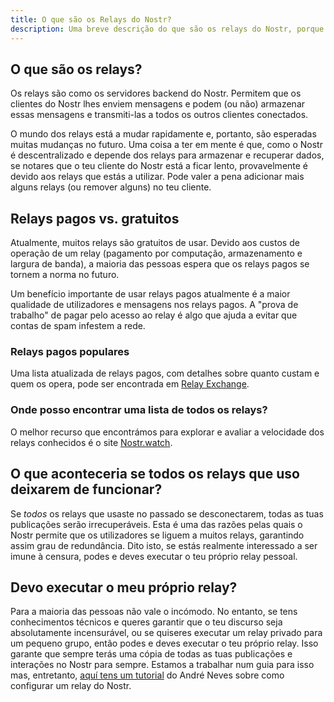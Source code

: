 ```yaml
---
title: O que são os Relays do Nostr?
description: Uma breve descrição do que são os relays do Nostr, porque são importantes e como funcionam.
---
```


## O que são os relays?

Os relays são como os servidores backend do Nostr. Permitem que os clientes do Nostr lhes enviem mensagens e podem (ou não) armazenar essas mensagens e transmiti-las a todos os outros clientes conectados.

O mundo dos relays está a mudar rapidamente e, portanto, são esperadas muitas mudanças no futuro. Uma coisa a ter em mente é que, como o Nostr é descentralizado e depende dos relays para armazenar e recuperar dados, se notares que o teu cliente do Nostr está a ficar lento, provavelmente é devido aos relays que estás a utilizar. Pode valer a pena adicionar mais alguns relays (ou remover alguns) no teu cliente.

## Relays pagos vs. gratuitos

Atualmente, muitos relays são gratuitos de usar. Devido aos custos de operação de um relay (pagamento por computação, armazenamento e largura de banda), a maioria das pessoas espera que os relays pagos se tornem a norma no futuro.

Um benefício importante de usar relays pagos atualmente é a maior qualidade de utilizadores e mensagens nos relays pagos. A "prova de trabalho" de pagar pelo acesso ao relay é algo que ajuda a evitar que contas de spam infestem a rede.

### Relays pagos populares

Uma lista atualizada de relays pagos, com detalhes sobre quanto custam e quem os opera, pode ser encontrada em [Relay Exchange](https://relay.exchange/).

### Onde posso encontrar uma lista de todos os relays?

O melhor recurso que encontrámos para explorar e avaliar a velocidade dos relays conhecidos é o site [Nostr.watch](https://nostr.watch/relays/find).

## O que aconteceria se todos os relays que uso deixarem de funcionar?

Se _todos_ os relays que usaste no passado se desconectarem, todas as tuas publicações serão irrecuperáveis. Esta é uma das razões pelas quais o Nostr permite que os utilizadores se liguem a muitos relays, garantindo assim grau de redundância. Dito isto, se estás realmente interessado a ser imune à censura, podes e deves executar o teu próprio relay pessoal.

## Devo executar o meu próprio relay?

Para a maioria das pessoas não vale o incómodo. No entanto, se tens conhecimentos técnicos e queres garantir que o teu discurso seja absolutamente incensurável, ou se quiseres executar um relay privado para um pequeno grupo, então podes e deves executar o teu próprio relay. Isso garante que sempre terás uma cópia de todas as tuas publicações e interações no Nostr para sempre. Estamos a trabalhar num guia para isso mas, entretanto, [aquí tens um tutorial](https://andreneves.xyz/p/set-up-a-nostr-relay-server-in-under) do André Neves sobre como configurar um relay do Nostr.
